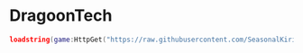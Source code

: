 # DragoonTech
```lua
loadstring(game:HttpGet("https://raw.githubusercontent.com/SeasonalKirito/DragoonTech/main/Modules/Loader"))()
```
